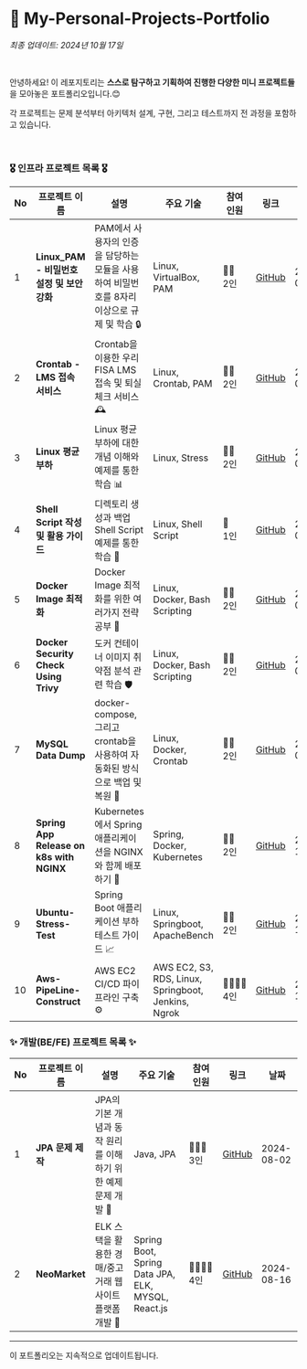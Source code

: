 # 🤔 My-Personal-Projects-Portfolio

*최종 업데이트: 2024년 10월 17일*

<br>

안녕하세요! 이 레포지토리는 **스스로 탐구하고 기획하여 진행한 다양한 미니 프로젝트들**을 모아놓은 포트폴리오입니다.😊 <br>

각 프로젝트는 문제 분석부터 아키텍처 설계, 구현, 그리고 테스트까지 전 과정을 포함하고 있습니다. 

<br>

### 🎖️ 인프라 프로젝트 목록 🎖️

| No | 프로젝트 이름 | 설명 | 주요 기술 | 참여 인원 | 링크 | 날짜 |
|----|---------------|------|-----------|----------|------|------|
| 1  | **Linux_PAM - 비밀번호 설정 및 보안 강화** | PAM에서 사용자의 인증을 담당하는 모듈을 사용하여 비밀번호를 8자리 이상으로 규제 및 학습 🔒 | Linux, VirtualBox, PAM | 👨‍👦 <br> 2인 | [GitHub](https://github.com/gato-46/PAM) | 2024-09-19 |
| 2  | **Crontab - LMS 접속 서비스** | Crontab을 이용한 우리FISA LMS 접속 및 퇴실 체크 서비스 🕰️ | Linux, Crontab, PAM | 👨‍👦 <br> 2인 | [GitHub](https://github.com/gato-46/Crontab) | 2024-09-20 |
| 3  | **Linux 평균 부하** | Linux 평균 부하에 대한 개념 이해와 예제를 통한 학습 📊 | Linux, Stress | 👨‍👦 <br> 2인 | [GitHub](https://github.com/gato-46/Average-Load-in-Linux) | 2024-09-23 |
| 4  | **Shell Script 작성 및 활용 가이드** | 디렉토리 생성과 백업 Shell Script 예제를 통한 학습 📝 | Linux, Shell Script | ​🧑​ <br> 1인 | [GitHub](https://github.com/gato-46/ShellScript) | 2024-09-23 |
| 5  | **Docker Image 최적화** | Docker Image 최적화를 위한 여러가지 전략 공부 🐳 | Linux, Docker, Bash Scripting | 👨‍👦 <br> 2인 | [GitHub](https://github.com/gato-46/docker_image) | 2024-09-24 |
| 6  | **Docker Security Check Using Trivy** | 도커 컨테이너 이미지 취약점 분석 관련 학습 🛡️ | Linux, Docker, Bash Scripting | 👨‍👦 <br> 2인 | [GitHub](https://github.com/smartcow99/docker-security-check-using-trivy) | 2024-09-25 |
| 7  | **MySQL Data Dump** | docker-compose, 그리고 crontab을 사용하여 자동화된 방식으로 백업 및 복원 💾 | Linux, Docker, Crontab | 👨‍👦 <br> 2인 | [GitHub](https://github.com/smartcow99/mysql-data-dump) | 2024-09-27 |
| 8  | **Spring App Release on k8s with NGINX** | Kubernetes에서 Spring 애플리케이션을 NGINX와 함께 배포하기 🚀 | Spring, Docker, Kubernetes | 👨‍👦 <br> 2인 | [GitHub](https://github.com/gato-46/spring-app-on-k8s-with-nginx) | 2024-10-02 |
| 9  | **Ubuntu-Stress-Test** | Spring Boot 애플리케이션 부하 테스트 가이드 📈 | Linux, Springboot, ApacheBench  | 👨‍👦 <br> 2인 | [GitHub](https://github.com/gato-46/ubuntu-stress-test) | 2024-10-08 |
| 10 | **Aws-PipeLine-Construct** | AWS EC2 CI/CD 파이프라인 구축 ⚙️ | AWS EC2, S3, RDS, Linux, Springboot, Jenkins, Ngrok | 👨‍👨‍👧‍👦 <br> 4인 | [GitHub](https://github.com/gato-46/aws-pipe-line-construct) | 2024-10-11 |

### ✨ 개발(BE/FE) 프로젝트 목록 ✨

| No | 프로젝트 이름 | 설명 | 주요 기술 | 참여 인원 | 링크 | 날짜 |
|----|---------------|------|-----------|----------|------|------|
| 1  | **JPA 문제 제작** | JPA의 기본 개념과 동작 원리를 이해하기 위한 예제 문제 개발 📝 | Java, JPA | 👩‍👧‍👦 <br> 3인 | [GitHub](https://github.com/fisa3-third/jpa_test) | 2024-08-02 |
| 2  | **NeoMarket** | ELK 스택을 활용한 경매/중고거래 웹 사이트 플랫폼 개발 🛒 | Spring Boot, Spring Data JPA, ELK, MYSQL, React.js | 👨‍👨‍👧‍👦 <br> 4인 | [GitHub](https://github.com/Neo-Market/BE-NeoMarket) | 2024-08-16 |


---

이 포트폴리오는 지속적으로 업데이트됩니다.
